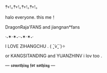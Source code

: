 𖤣𖥧𖥣｡𖤣𖥧𖥣｡𖤣𖥧𖥣｡𖤣𖥧𖥣｡

 halo everyone. this me！
 
DragonRaja'FANS and jiangnan*fans

·˖✶·✶˖··˖✶·✶˖·

I LOVE ZIHANGCHU . ( ˉ͈̀vˉ͈́ )✧

or KANGSITANDING and YUANZHINV i lov too .

— 𝖘𝖔𝖒𝖊𝖙𝖍𝖎𝖓𝖌 𝖋𝖔𝖗 𝖓𝖔𝖙𝖍𝖎𝖓𝖌 —
